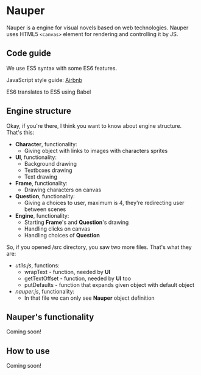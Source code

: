 # Nauper
Nauper is a engine for visual novels based on web technologies.
Nauper uses HTML5 `<canvas>` element for rendering and controlling it by JS.

## Code guide
We use ES5 syntax with some ES6 features.

JavaScript style guide: [Airbnb](https://github.com/airbnb/javascript/tree/master)

ES6 translates to ES5 using Babel

## Engine structure
Okay, if you're there, I think you want to know about engine structure.
That's this:
* **Character**, functionality:
  * Giving object with links to images with characters sprites
* **UI**, functionality:
  * Background drawing
  * Textboxes drawing
  * Text drawing
* **Frame**, functionality:
  * Drawing characters on canvas
* **Question**, functionality:
  * Giving a choices to user, maximum is 4, they're redirecting user between scenes
* **Engine**, functionality:
  * Starting **Frame**'s and **Question**'s drawing
  * Handling clicks on canvas
  * Handling choices of **Question**

So, if you opened /src directory, you saw two more files.
That's what they are:
* *utils.js*, functions:
  * wrapText - function, needed by **UI**
  * getTextOffset - function, needed by **UI** too
  * putDefaults - function that expands given object with default object
* *nauper.js*, functionality:
  * In that file we can only see **Nauper** object definition

## Nauper's functionality
Coming soon!

## How to use
Coming soon!
